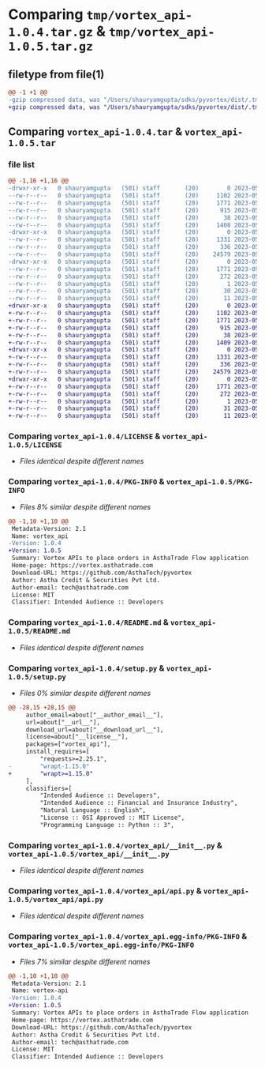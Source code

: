 # Comparing `tmp/vortex_api-1.0.4.tar.gz` & `tmp/vortex_api-1.0.5.tar.gz`

## filetype from file(1)

```diff
@@ -1 +1 @@
-gzip compressed data, was "/Users/shauryamgupta/sdks/pyvortex/dist/.tmp-sltf9og_/vortex_api-1.0.4.tar", last modified: Wed May 10 20:16:31 2023, max compression
+gzip compressed data, was "/Users/shauryamgupta/sdks/pyvortex/dist/.tmp-pdch_rig/vortex_api-1.0.5.tar", last modified: Thu May 11 05:00:36 2023, max compression
```

## Comparing `vortex_api-1.0.4.tar` & `vortex_api-1.0.5.tar`

### file list

```diff
@@ -1,16 +1,16 @@
-drwxr-xr-x   0 shauryamgupta   (501) staff       (20)        0 2023-05-10 20:16:31.770668 vortex_api-1.0.4/
--rw-r--r--   0 shauryamgupta   (501) staff       (20)     1102 2023-05-03 14:47:10.000000 vortex_api-1.0.4/LICENSE
--rw-r--r--   0 shauryamgupta   (501) staff       (20)     1771 2023-05-10 20:16:31.770849 vortex_api-1.0.4/PKG-INFO
--rw-r--r--   0 shauryamgupta   (501) staff       (20)      915 2023-05-10 20:08:17.000000 vortex_api-1.0.4/README.md
--rw-r--r--   0 shauryamgupta   (501) staff       (20)       38 2023-05-10 20:16:31.771187 vortex_api-1.0.4/setup.cfg
--rw-r--r--   0 shauryamgupta   (501) staff       (20)     1408 2023-05-10 18:30:10.000000 vortex_api-1.0.4/setup.py
-drwxr-xr-x   0 shauryamgupta   (501) staff       (20)        0 2023-05-10 20:16:31.769029 vortex_api-1.0.4/vortex_api/
--rw-r--r--   0 shauryamgupta   (501) staff       (20)     1331 2023-05-10 17:24:32.000000 vortex_api-1.0.4/vortex_api/__init__.py
--rw-r--r--   0 shauryamgupta   (501) staff       (20)      336 2023-05-10 12:15:34.000000 vortex_api-1.0.4/vortex_api/__version__.py
--rw-r--r--   0 shauryamgupta   (501) staff       (20)    24579 2023-05-10 20:13:55.000000 vortex_api-1.0.4/vortex_api/api.py
-drwxr-xr-x   0 shauryamgupta   (501) staff       (20)        0 2023-05-10 20:16:31.770485 vortex_api-1.0.4/vortex_api.egg-info/
--rw-r--r--   0 shauryamgupta   (501) staff       (20)     1771 2023-05-10 20:16:31.000000 vortex_api-1.0.4/vortex_api.egg-info/PKG-INFO
--rw-r--r--   0 shauryamgupta   (501) staff       (20)      272 2023-05-10 20:16:31.000000 vortex_api-1.0.4/vortex_api.egg-info/SOURCES.txt
--rw-r--r--   0 shauryamgupta   (501) staff       (20)        1 2023-05-10 20:16:31.000000 vortex_api-1.0.4/vortex_api.egg-info/dependency_links.txt
--rw-r--r--   0 shauryamgupta   (501) staff       (20)       30 2023-05-10 20:16:31.000000 vortex_api-1.0.4/vortex_api.egg-info/requires.txt
--rw-r--r--   0 shauryamgupta   (501) staff       (20)       11 2023-05-10 20:16:31.000000 vortex_api-1.0.4/vortex_api.egg-info/top_level.txt
+drwxr-xr-x   0 shauryamgupta   (501) staff       (20)        0 2023-05-11 05:00:36.275211 vortex_api-1.0.5/
+-rw-r--r--   0 shauryamgupta   (501) staff       (20)     1102 2023-05-03 14:47:10.000000 vortex_api-1.0.5/LICENSE
+-rw-r--r--   0 shauryamgupta   (501) staff       (20)     1771 2023-05-11 05:00:36.275314 vortex_api-1.0.5/PKG-INFO
+-rw-r--r--   0 shauryamgupta   (501) staff       (20)      915 2023-05-10 20:08:17.000000 vortex_api-1.0.5/README.md
+-rw-r--r--   0 shauryamgupta   (501) staff       (20)       38 2023-05-11 05:00:36.275603 vortex_api-1.0.5/setup.cfg
+-rw-r--r--   0 shauryamgupta   (501) staff       (20)     1409 2023-05-11 04:56:57.000000 vortex_api-1.0.5/setup.py
+drwxr-xr-x   0 shauryamgupta   (501) staff       (20)        0 2023-05-11 05:00:36.272567 vortex_api-1.0.5/vortex_api/
+-rw-r--r--   0 shauryamgupta   (501) staff       (20)     1331 2023-05-10 17:24:32.000000 vortex_api-1.0.5/vortex_api/__init__.py
+-rw-r--r--   0 shauryamgupta   (501) staff       (20)      336 2023-05-11 04:59:05.000000 vortex_api-1.0.5/vortex_api/__version__.py
+-rw-r--r--   0 shauryamgupta   (501) staff       (20)    24579 2023-05-10 20:13:55.000000 vortex_api-1.0.5/vortex_api/api.py
+drwxr-xr-x   0 shauryamgupta   (501) staff       (20)        0 2023-05-11 05:00:36.275046 vortex_api-1.0.5/vortex_api.egg-info/
+-rw-r--r--   0 shauryamgupta   (501) staff       (20)     1771 2023-05-11 05:00:36.000000 vortex_api-1.0.5/vortex_api.egg-info/PKG-INFO
+-rw-r--r--   0 shauryamgupta   (501) staff       (20)      272 2023-05-11 05:00:36.000000 vortex_api-1.0.5/vortex_api.egg-info/SOURCES.txt
+-rw-r--r--   0 shauryamgupta   (501) staff       (20)        1 2023-05-11 05:00:36.000000 vortex_api-1.0.5/vortex_api.egg-info/dependency_links.txt
+-rw-r--r--   0 shauryamgupta   (501) staff       (20)       31 2023-05-11 05:00:36.000000 vortex_api-1.0.5/vortex_api.egg-info/requires.txt
+-rw-r--r--   0 shauryamgupta   (501) staff       (20)       11 2023-05-11 05:00:36.000000 vortex_api-1.0.5/vortex_api.egg-info/top_level.txt
```

### Comparing `vortex_api-1.0.4/LICENSE` & `vortex_api-1.0.5/LICENSE`

 * *Files identical despite different names*

### Comparing `vortex_api-1.0.4/PKG-INFO` & `vortex_api-1.0.5/PKG-INFO`

 * *Files 8% similar despite different names*

```diff
@@ -1,10 +1,10 @@
 Metadata-Version: 2.1
 Name: vortex_api
-Version: 1.0.4
+Version: 1.0.5
 Summary: Vortex APIs to place orders in AsthaTrade Flow application
 Home-page: https://vortex.asthatrade.com
 Download-URL: https://github.com/AsthaTech/pyvortex
 Author: Astha Credit & Securities Pvt Ltd.
 Author-email: tech@asthatrade.com
 License: MIT
 Classifier: Intended Audience :: Developers
```

### Comparing `vortex_api-1.0.4/README.md` & `vortex_api-1.0.5/README.md`

 * *Files identical despite different names*

### Comparing `vortex_api-1.0.4/setup.py` & `vortex_api-1.0.5/setup.py`

 * *Files 0% similar despite different names*

```diff
@@ -28,15 +28,15 @@
     author_email=about["__author_email__"],
     url=about["__url__"],
     download_url=about["__download_url__"],
     license=about["__license__"],
     packages=["vortex_api"],
     install_requires=[
         "requests>=2.25.1",
-        "wrapt-1.15.0"
+        "wrapt>=1.15.0"
     ],
     classifiers=[
         "Intended Audience :: Developers",
         "Intended Audience :: Financial and Insurance Industry",
         "Natural Language :: English",
         "License :: OSI Approved :: MIT License",
         "Programming Language :: Python :: 3",
```

### Comparing `vortex_api-1.0.4/vortex_api/__init__.py` & `vortex_api-1.0.5/vortex_api/__init__.py`

 * *Files identical despite different names*

### Comparing `vortex_api-1.0.4/vortex_api/api.py` & `vortex_api-1.0.5/vortex_api/api.py`

 * *Files identical despite different names*

### Comparing `vortex_api-1.0.4/vortex_api.egg-info/PKG-INFO` & `vortex_api-1.0.5/vortex_api.egg-info/PKG-INFO`

 * *Files 7% similar despite different names*

```diff
@@ -1,10 +1,10 @@
 Metadata-Version: 2.1
 Name: vortex-api
-Version: 1.0.4
+Version: 1.0.5
 Summary: Vortex APIs to place orders in AsthaTrade Flow application
 Home-page: https://vortex.asthatrade.com
 Download-URL: https://github.com/AsthaTech/pyvortex
 Author: Astha Credit & Securities Pvt Ltd.
 Author-email: tech@asthatrade.com
 License: MIT
 Classifier: Intended Audience :: Developers
```

